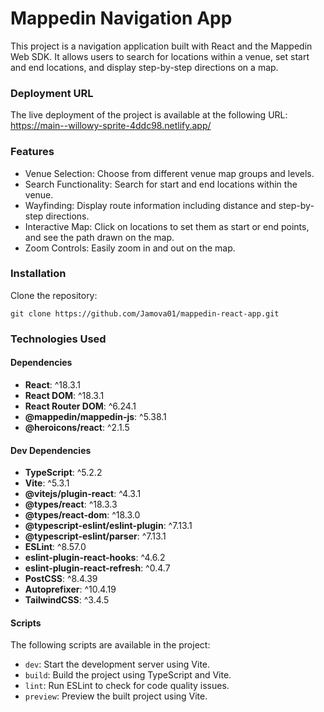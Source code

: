 # Mappedin Navigation App

This project is a navigation application built with React and the Mappedin Web SDK. It allows users to search for locations within a venue, set start and end locations, and display step-by-step directions on a map.

### Deployment URL
The live deployment of the project is available at the following URL:
https://main--willowy-sprite-4ddc98.netlify.app/

### Features

- Venue Selection: Choose from different venue map groups and levels.
- Search Functionality: Search for start and end locations within the venue.
- Wayfinding: Display route information including distance and step-by-step directions.
- Interactive Map: Click on locations to set them as start or end points, and see the path drawn on the map.
- Zoom Controls: Easily zoom in and out on the map.

### Installation

Clone the repository:

```
git clone https://github.com/Jamova01/mappedin-react-app.git
```

### Technologies Used

#### Dependencies

- **React**: ^18.3.1
- **React DOM**: ^18.3.1
- **React Router DOM**: ^6.24.1
- **@mappedin/mappedin-js**: ^5.38.1
- **@heroicons/react**: ^2.1.5

#### Dev Dependencies

- **TypeScript**: ^5.2.2
- **Vite**: ^5.3.1
- **@vitejs/plugin-react**: ^4.3.1
- **@types/react**: ^18.3.3
- **@types/react-dom**: ^18.3.0
- **@typescript-eslint/eslint-plugin**: ^7.13.1
- **@typescript-eslint/parser**: ^7.13.1
- **ESLint**: ^8.57.0
- **eslint-plugin-react-hooks**: ^4.6.2
- **eslint-plugin-react-refresh**: ^0.4.7
- **PostCSS**: ^8.4.39
- **Autoprefixer**: ^10.4.19
- **TailwindCSS**: ^3.4.5

#### Scripts

The following scripts are available in the project:

- `dev`: Start the development server using Vite.
- `build`: Build the project using TypeScript and Vite.
- `lint`: Run ESLint to check for code quality issues.
- `preview`: Preview the built project using Vite.

